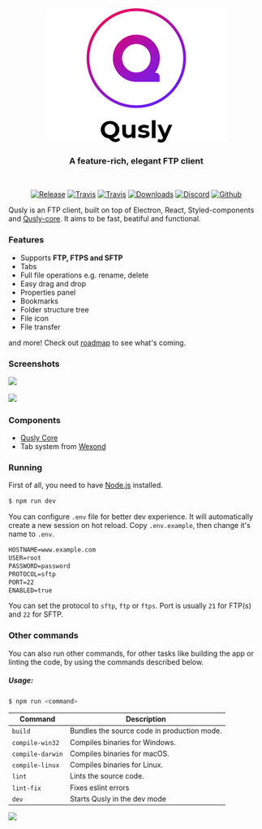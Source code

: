 <div align="center">
  <img src="static/app-icons/readme.png">

  <h3>
    A feature-rich, elegant FTP client
  </h3>

  <br />

[![Release](https://img.shields.io/github/release-pre/qusly/qusly.svg)](https://github.com/qusly/qusly/releases)
[![Travis](https://img.shields.io/travis/qusly/qusly.svg?style=flat-square)](https://travis-ci.com/qusly/qusly)
[![Travis](https://img.shields.io/travis/qusly/qusly-core.svg?style=flat-square)](https://travis-ci.org/xnerhu/qusly-core.svg)
[![Downloads](https://img.shields.io/github/downloads/qusly/qusly/total.svg?style=flat-square)](https://github.com/qusly/qusly/releases)
[![Discord](https://img.shields.io/discord/591624973609730059.svg?style=flat-square)](https://discord.gg/rNyNYFn)
[![Github](https://img.shields.io/github/followers/xnerhu.svg?style=social&label=Follow)](https://twitter.com/xnerhu)

</div>

Qusly is an FTP client, built on top of Electron, React, Styled-components and [Qusly-core](https://www.github.com/qusly/qusly-core). It aims to be fast, beatiful and functional.

### Features
- Supports __FTP, FTPS and SFTP__
- Tabs
- Full file operations e.g. rename, delete
- Easy drag and drop
- Properties panel
- Bookmarks
- Folder structure tree
- File icon
- File transfer

and more! Check out [roadmap](https://github.com/qusly/qusly/projects/) to see what's coming.

### Screenshots

![](https://i.imgur.com/N0paCfw.png)

![](https://i.imgur.com/dKTpp5U.png)

### Components
- [Qusly Core](https://github.com/qusly/qusly-core)
- Tab system from [Wexond](https://github.com/wexond/wexond)

### Running
First of all, you need to have [Node.js](https://nodejs.org) installed.

```bash
$ npm run dev
```

You can configure `.env` file for better dev experience. It will automatically create a new session on hot reload.
Copy `.env.example`, then change it's name to `.env`.

```
HOSTNAME=www.example.com
USER=root
PASSWORD=password
PROTOCOL=sftp
PORT=22
ENABLED=true
```

You can set the protocol to `sftp`, `ftp` or `ftps`.
Port is usually `21` for FTP(s) and `22` for SFTP.

### Other commands

You can also run other commands, for other tasks like building the app or linting the code, by using the commands described below.

##### Usage:

```bash
$ npm run <command>
```

| Command          | Description                                 |
| ---------------- | ------------------------------------------- |
| `build`          | Bundles the source code in production mode. |
| `compile-win32`  | Compiles binaries for Windows.              |
| `compile-darwin` | Compiles binaries for macOS.                |
| `compile-linux`  | Compiles binaries for Linux.                |
| `lint`           | Lints the source code.                      |
| `lint-fix`       | Fixes eslint errors                         |
| `dev`            | Starts Qusly in the dev mode        |

<a href="https://www.patreon.com/bePatron?u=21429620">
    <img src="https://c5.patreon.com/external/logo/become_a_patron_button@2x.png" width="160">
</a>
